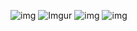![img](https://i.imgur.com/qN1wNwc.png)
![Imgur](https://i.imgur.com/7Jnd0A3.png)
![img](https://imgur.com/8LW2JCX)
![img](https://imgur.com/erv5CZT)
